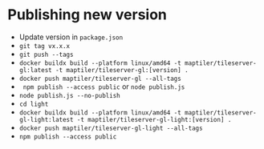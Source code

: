 # Publishing new version

- Update version in `package.json`
- `git tag vx.x.x`
- `git push --tags`
- `docker buildx build --platform linux/amd64 -t maptiler/tileserver-gl:latest -t maptiler/tileserver-gl:[version] .`
- `docker push maptiler/tileserver-gl --all-tags`
- ` npm publish --access public` or `node publish.js` 
- `node publish.js --no-publish`
- `cd light`
- `docker buildx build --platform linux/amd64 -t maptiler/tileserver-gl-light:latest -t maptiler/tileserver-gl-light:[version] .`
- `docker push maptiler/tileserver-gl-light --all-tags`
- `npm publish --access public`
